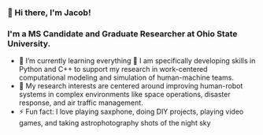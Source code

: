 ### 👋 Hi there, I'm Jacob!


### I'm a MS Candidate and Graduate Researcher at Ohio State University.

- 🌱 I’m currently learning everything 🤣 I am specifically developing skills in Python and C++ to support my research in work-centered computational modeling and simulation of human-machine teams.
- 🔬 My research interests are centered around improving human-robot systems in complex environments like space operations, disaster response, and air traffic management. 
- ⚡ Fun fact: I love playing saxphone, doing DIY projects, playing video games, and taking astrophotography shots of the night sky


[website]: https://jkeller52.github.io
[linkedin]: https://linkedin.com/in/jacobrkeller
